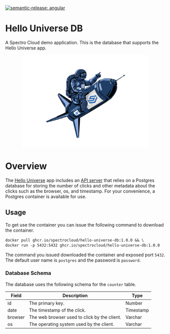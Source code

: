 [![semantic-release: angular](https://img.shields.io/badge/semantic--release-angular-e10079?logo=semantic-release)](https://github.com/semantic-release/semantic-release)
# Hello Universe DB
A Spectro Cloud demo application. This is the database that supports the Hello Universe app.

<p align="center">
<img src="./static/img/spectronaut.png" alt="drawing" width="400"/>
</p>


# Overview

The [Hello Universe](https://github.com/spectrocloud/hello-universe) app includes an [API server](https://github.com/spectrocloud/hello-universe-api) that relies on a Postgres database for storing the number of clicks and other metadata about the clicks such as the browser, os, and timestamp. For your convenience, a Postgres container is available for use.


## Usage

To get use the container you can issue the following command to download the container.

```
docker pull ghcr.io/spectrocloud/hello-universe-db:1.0.0 && \
docker run -p 5432:5432 ghcr.io/spectrocloud/hello-universe-db:1.0.0
```
The command you issued downloaded the container and exposed port `5432`. The default user name is `postgres` and the password is `password`.

### Database Schema

The database uses the following schema for the `counter` table.

| Field   | Description                                  | Type      |
|---------|----------------------------------------------|-----------|
| id      | The primary key.                             | Number    |
| date    | The timestamp of the click.                  | Timestamp |
| browser | The web browser used to click by the client. | Varchar   |
| os      | The operating system used by the client.     | Varchar   |
